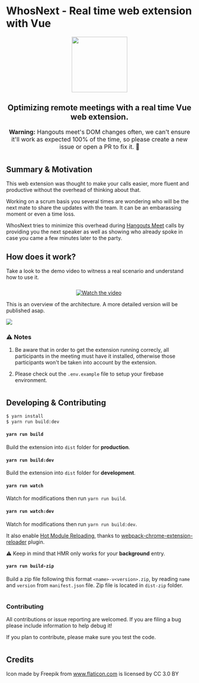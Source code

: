 # WhosNext - Real time web extension with Vue

<p align="center">
  <img src="https://user-images.githubusercontent.com/11605133/54558953-b365d800-499d-11e9-8359-154795087344.png" height="150px">
  <h2 align="center">Optimizing remote meetings with a real time Vue web extension.</h2>
</p>

<p align="center" style="font-size: 16px;">
  <strong>Warning:</strong> Hangouts meet's DOM changes often, we can't ensure
  it'll work as expected 100% of the time, so please create a new issue or open
   a PR to fix it. 🙏
<p>

#
## Summary & Motivation
This web extension was thought to make your calls easier, more fluent and
productive without the overhead of thinking about that.

Working on a scrum basis you several times are wondering who will be the next
mate to share the updates with the team. It can be an embarassing moment or even
a time loss.

WhosNext tries to minimize this overhead during
[Hangouts Meet](https://gsuite.google.com/products/meet/) calls by providing
you the next speaker as well as showing who already spoke in case you came a
few minutes later to the party.

## How does it work?
Take a look to the demo video to witness a real scenario and understand how to use it.

<div style="width: 500px; margin-top: 25px; text-align: center;">

  [![Watch the video](https://user-images.githubusercontent.com/11605133/55350912-816f6e00-5493-11e9-9903-bcf1cbe07562.png)](https://youtu.be/lmBxu3J7y7Q)
</div>

This is an overview of the architecture. A more detailed version will be published asap.

<img src="https://user-images.githubusercontent.com/11605133/55337706-93421880-5475-11e9-8991-79aa12437843.png">

### ⚠️️ Notes

1. Be aware that in order to get the extension running correcly, all participants
in the meeting must have it installed, otherwise those participants won't be
taken into account by the extension.

2. Please check out the `.env.example` file to setup your firebase environment.


#
## Developing & Contributing

```bash
$ yarn install
$ yarn run build:dev
```

#### `yarn run build`

Build the extension into `dist` folder for **production**.

#### `yarn run build:dev`

Build the extension into `dist` folder for **development**.

#### `yarn run watch`

Watch for modifications then run `yarn run build`.

#### `yarn run watch:dev`

Watch for modifications then run `yarn run build:dev`.

It also enable [Hot Module Reloading](https://webpack.js.org/concepts/hot-module-replacement), thanks to [webpack-chrome-extension-reloader](https://github.com/rubenspgcavalcante/webpack-chrome-extension-reloader) plugin.

:warning: Keep in mind that HMR only works for your **background** entry.

#### `yarn run build-zip`

Build a zip file following this format `<name>-v<version>.zip`, by reading `name` and `version` from `manifest.json` file.
Zip file is located in `dist-zip` folder.

#
### Contributing

All contributions or issue reporting are welcomed. If you are filing a bug please include information to help debug it!

If you plan to contribute, please make sure you test the code.

#
## Credits

Icon made by Freepik from www.flaticon.com is licensed by CC 3.0 BY
